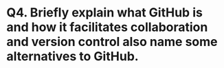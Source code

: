 # Q4. Briefly explain what GitHub is and how it facilitates collaboration and version control also name some alternatives to GitHub.